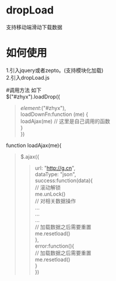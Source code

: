 # dropLoad
支持移动端滑动下载数据

# 如何使用
1.引入jquery或者zepto。(支持模块化加载)  
2.引入dropLoad.js  
 
#调用方法 如下  
  $("#zhyx").loadDrop({  
   >  $element:$("#zhyx"),  
   >	 loadDownFn:function (me) {  
   >	 loadAjax(me) // 这里是自己调用的函数  
   >	}  
  })  
  
  function loadAjax(me){  
   >  $.ajax({  
   >>    url: "http://g.cn",  
   >>    dataType: "json",  
   >  success:function(data){  
   >>    // 滚动解锁  
   >>	   me.unLock()  
   >>    // 对相关数据操作  
   >> 	  ...   
   >>    ...   
   >>    ...  
   >> 	  // 加载数据之后需要重置  
   >>	   me.resetload()  
   >	 },  
   >	 error:function(){  
   >>    // 加载数据之后需要重置  
   >>    me.resetload()  
   >	 }  
  })  
